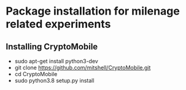 # Package installation for milenage related experiments

## Installing CryptoMobile
* sudo apt-get install python3-dev
* git clone https://github.com/mitshell/CryptoMobile.git
* cd CryptoMobile
* sudo python3.8 setup.py install
